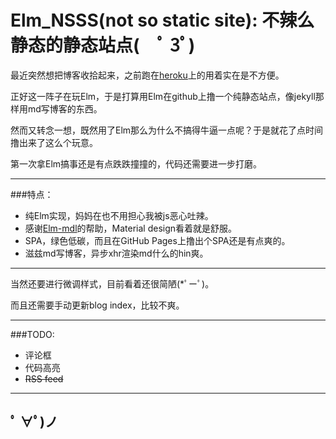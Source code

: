 Elm_NSSS(not so static site): 不辣么静态的静态站点(　ﾟ 3ﾟ)
==========================
最近突然想把博客收拾起来，之前跑在[heroku](http://fxmy.herokuapp.com/)上的用着实在是不方便。

正好这一阵子在玩Elm，于是打算用Elm在github上撸一个纯静态站点，像jekyll那样用md写博客的东西。

然而又转念一想，既然用了Elm那么为什么不搞得牛逼一点呢？于是就花了点时间撸出来了这么个玩意。

第一次拿Elm搞事还是有点跌跌撞撞的，代码还需要进一步打磨。

----------------------
###特点：

- 纯Elm实现，妈妈在也不用担心我被js恶心吐辣。
- 感谢[Elm-mdl](https://github.com/debois/elm-mdl)的帮助，Material design看着就是舒服。
- SPA，绿色低碳，而且在GitHub Pages上撸出个SPA还是有点爽的。
- 滋兹md写博客，异步xhr渲染md什么的hin爽。

----------------------
当然还要进行微调样式，目前看着还很简陋(*ﾟーﾟ)。

而且还需要手动更新blog index，比较不爽。

----------------------
###TODO:

- 评论框
- 代码高亮
- ~~RSS feed~~

----------------------
ﾟ ∀ﾟ)ノ
----------------------
